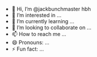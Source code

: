 - 👋 Hi, I’m @jackbunchmaster hbh
- 👀 I’m interested in ...
- 🌱 I’m currently learning ...
- 💞️ I’m looking to collaborate on ...
- 📫 How to reach me ...
- 😄 Pronouns: ...
- ⚡ Fun fact: ...

<!---
jackbunchmaster/jackbunchmaster is a ✨ special ✨ repository because its `README.md` (this file) appears on your GitHub profile.
You can click the Preview link to take a look at your changes.
--->
